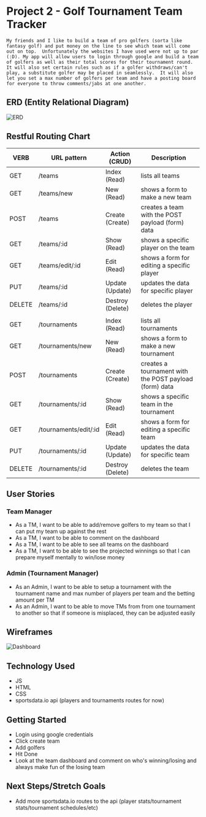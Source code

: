 # Project 2 - Golf Tournament Team Tracker

    My friends and I like to build a team of pro golfers (sorta like fantasy golf) and put money on the line to see which team will come out on top.  Unfortunately the websites I have used were not up to par (:D). My app will allow users to login through google and build a team of golfers as well as their total scores for their tournament round.  It will also set certain rules such as if a golfer withdraws/can't play, a substitute golfer may be placed in seamlessly.  It will also let you set a max number of golfers per team and have a posting board for everyone to throw comments/jabs at one another. 

## ERD (Entity Relational Diagram)
![ERD](https://i.imgur.com/WlORTox.png)

## Restful Routing Chart
| VERB   | URL pattern           | Action (CRUD)    | Description |
| ----   | -----------           | -------------    | ----------- |
| GET    | /teams                | Index (Read)     | lists all teams |
| GET    | /teams/new            | New (Read)       | shows a form to make a new team |
| POST   | /teams                | Create (Create)  | creates a team with the POST payload (form) data |
| GET    | /teams/:id            | Show (Read)      | shows a specific player on the team |
| GET    | /teams/edit/:id       | Edit (Read)      | shows a form for editing a specific player |
| PUT    | /teams/:id            | Update (Update)  | updates the data for specific player |
| DELETE | /teams/:id            | Destroy (Delete) | deletes the player |
| | | |
| GET    | /tournaments          | Index (Read)     | lists all tournaments |
| GET    | /tournaments/new      | New (Read)       | shows a form to make a new tournament |
| POST   | /tournaments          | Create (Create)  | creates a tournament with the POST payload (form) data |
| GET    | /tournaments/:id      | Show (Read)      | shows a specific team in the tournament |
| GET    | /tournaments/edit/:id | Edit (Read)      | shows a form for editing a specific team |
| PUT    | /tournaments/:id      | Update (Update)  | updates the data for specific team |
| DELETE | /tournaments/:id      | Destroy (Delete) | deletes the team |

## User Stories
### Team Manager
* As a TM, I want to be able to add/remove golfers to my team so that I can put my team up against the rest
* As a TM, I want to be able to comment on the dashboard
* As a TM, I want to be able to see all teams on the dashboard
* As a TM, I want to be able to see the projected winnings so that I can prepare myself mentally to win/lose money

### Admin (Tournament Manager)
* As an Admin, I want to be able to setup a tournament with the tournament name and max number of players per team and the betting amount per TM
* As an Admin, I want to be able to move TMs from from one tournament to another so that if someone is misplaced, they can be adjusted easily

## Wireframes
![Dashboard](https://i.imgur.com/QlIqNIf.png)

## Technology Used
* JS
* HTML
* CSS
* sportsdata.io api (players and tournaments routes for now)

## Getting Started

* Login using google credentials
* Click create team
* Add golfers
* Hit Done
* Look at the team dashboard and comment on who's winning/losing and always make fun of the losing team

## Next Steps/Stretch Goals
* Add more sportsdata.io routes to the api (player stats/tournament stats/tournament schedules/etc)